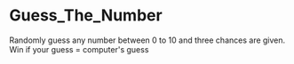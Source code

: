 # Guess_The_Number
Randomly guess any number between 0 to 10 and three chances are given. Win if your guess = computer's guess
